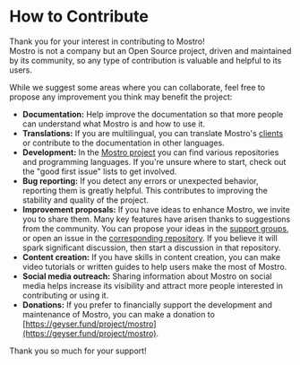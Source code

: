 # How to Contribute

Thank you for your interest in contributing to Mostro!  
Mostro is not a company but an Open Source project, driven and maintained by its community, so any type of contribution is valuable and helpful to its users.

While we suggest some areas where you can collaborate, feel free to propose any improvement you think may benefit the project:
- **Documentation:** Help improve the documentation so that more people can understand what Mostro is and how to use it.
- **Translations:** If you are multilingual, you can translate Mostro's [clients](./clients.md) or contribute to the documentation in other languages.
- **Development:** In the [Mostro project](https://github.com/MostroP2P) you can find various repositories and programming languages. If you're unsure where to start, check out the "good first issue" lists to get involved.
- **Bug reporting:** If you detect any errors or unexpected behavior, reporting them is greatly helpful. This contributes to improving the stability and quality of the project.
- **Improvement proposals:** If you have ideas to enhance Mostro, we invite you to share them. Many key features have arisen thanks to suggestions from the community. You can propose your ideas in the [support groups](./support-and-contacts.md), or open an issue in the [corresponding repository](https://github.com/MostroP2P). If you believe it will spark significant discussion, then start a discussion in that repository.
- **Content creation:** If you have skills in content creation, you can make video tutorials or written guides to help users make the most of Mostro.
- **Social media outreach:** Sharing information about Mostro on social media helps increase its visibility and attract more people interested in contributing or using it.
- **Donations:** If you prefer to financially support the development and maintenance of Mostro, you can make a donation to [https://geyser.fund/project/mostro](https://geyser.fund/project/mostro).  

Thank you so much for your support!
